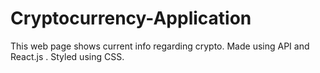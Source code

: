 # Cryptocurrency-Application
This web page shows current info regarding crypto. Made using API and React.js . Styled using CSS.
